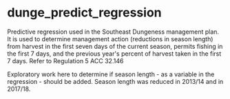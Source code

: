 # dunge_predict_regression
Predictive regression used in the Southeast Dungeness management plan.  
It is used to determine management action (reductions in season length) from harvest in the first seven days of the current season, permits fishing in the first 7 days, and the previous year's percent of harvest taken in the first 7 days.
 Refer to Regulation 5 ACC 32.146

Exploratory work here to determine if season length - as a variable in the regression - should be added. Season length was reduced in 2013/14 and in 2017/18.

